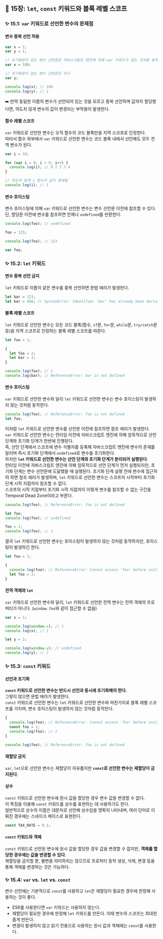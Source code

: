 ## 📔 15장: `let`, `const` 키워드와 블록 레벨 스코프

### ✨ 15.1: `var` 키워드로 선언한 변수의 문제점

#### 변수 중복 선언 허용

```javascript
var x = 1;
var y = 1;

// 초기화문이 있는 변수 선언문은 자바스크립트 엔진에 의해 var 키워드가 없는 것처럼 동작
var x = 100;

// 초기화문이 없는 변수 선언문은 무시
var y;

console.log(x); // 100
console.log(y); // 1
```

➡️ 만약 동일한 이름의 변수가 선언되어 있는 것을 모르고 중복 선언하며 값까지 할당했다면, 의도치 않게 변수의 값이 변경되는 부작용이 발생한다.

#### 함수 레벨 스코프

`var` 키워드로 선언한 변수는 오직 함수의 코드 블록만을 지역 스코프로 인정한다.  
따라서 함수 외부에서 `var` 키워드로 선언한 변수는 코드 블록 내에서 선언해도 모두 전역 변수가 된다.

```javascript
var i = 10;

for (var i = 0; i < 5; i++) {
  console.log(i); // 0 1 2 3 4
}

// 의도치 않게 i 변수의 값이 변경됨
console.log(i); // 5
```

#### 변수 호이스팅

변수 호이스팅에 의해 `var` 키워드로 선언한 변수는 변수 선언문 이전에 참조할 수 있다.  
단, 할당문 이전에 변수를 참조하면 언제나 `undefined`를 반환한다.

```javascript
console.log(foo); // undefined

foo = 123;

console.log(foo); // 123

var foo;
```

### ✨ 15.2: `let` 키워드

#### 변수 중복 선언 금지

`let` 키워드로 이름이 같은 변수를 중복 선언하면 문법 에러가 발생한다.

```javascript
let bar = 123;
let bar = 456; // SyntaxError: Identifier 'bar' has already been declared
```

#### 블록 레벨 스코프

`let` 키워드로 선언한 변수는 모든 코드 블록(함수, `if`문, `for`문, `while`문, `try/catch`문 등)을 지역 스코프로 인정하는 블록 레벨 스코프를 따른다.

```javascript
let foo = 1;

{
  let foo = 2;
  let bar = 3;
}

console.log(foo); // 1
console.log(bar); // ReferenceError: bar is not defined
```

#### 변수 호이스팅

`var` 키워드로 선언한 변수와 달리 `let` 키워드로 선언한 변수는 변수 호이스팅이 발생하지 않는 것처럼 동작한다.

```javascript
console.log(foo); // ReferenceError: foo is not defined
let foo;
```

이처럼 `let` 키워드로 선언한 변수를 선언문 이전에 참조하면 참조 에러가 발생한다.  
`var` 키워드로 선언한 변수는 런타임 이전에 자바스크립트 엔진에 의해 암묵적으로 선언 단계와 초기화 단계가 한번에 진행된다.  
즉, 선언 단계에서 스코프에 변수 식별자를 등록해 자바스크립트 엔진에 변수의 존재를 알리며 즉시 초기화 단계에서 `undefined`로 변수를 초기화한다.  
하지만 **`let` 키워드로 선언한 변수는 선언 단계와 초기화 단계가 분리되어 실행된다**.  
런타임 이전에 자바스크립트 엔진에 의해 암묵적으로 선언 단계가 먼저 실행되지만, 초기화 단계는 변수 선언문에 도달했을 때 실행된다.
초기화 단계 실행 전에 변수에 접근하려 하면 참조 에러가 발생하며, `let` 키워드로 선언한 변수는 스코프의 시작부터 초기화 단계 시작 지점까지 참조할 수 없다.  
스코프의 시작 지점부터 초기화 시작 지점까지 이렇게 변수를 참조할 수 없는 구간을 Temporal Dead Zone이라고 부른다.

```javascript
console.log(foo); // ReferenceError: foo is not defined

let foo;
console.log(foo); // undefined

foo = 1;
console.log(foo); // 1
```

결국 `let` 키워드로 선언한 변수는 호이스팅이 발생하지 않는 것처럼 동작하지만, 호이스팅이 발생하긴 한다.

```javascript
let foo = 1;

{
  console.log(foo); // ReferenceError: Cannot access 'foo' before initialization
  let foo = 2;
}
```

#### 전역 객체와 `let`

`var` 키워드로 선언한 변수와 달리, `let` 키워드로 선언한 전역 변수는 전역 객체의 프로퍼티가 아니다. (`window.foo`와 같이 접근할 수 없음)

```javascript
var x = 1;

console.log(window.x); // 1
console.log(x); // 1

let y = 2;

console.log(window.y); // undefined
console.log(y); // 2
```

### ✨ 15.3: `const` 키워드

#### 선언과 초기화

**`const` 키워드로 선언한 변수는 반드시 선언과 동시에 초기화해야 한다.**  
그렇지 않으면 문법 에러가 발생한다.  
`const` 키워드로 선언한 변수는 `let` 키워드로 선언한 변수와 마찬가지로 블록 레벨 스코프를 가지며, 변수 호이스팅이 발생하지 않는 것처럼 동작한다.

```javascript
{
  console.log(foo); // ReferenceError: Cannot access 'foo' before initialization
  const foo = 1;
  console.log(foo); // 1
}

console.log(foo); // ReferenceError: foo is not defined
```

#### 재할당 금지

`var`, `let`으로 선언한 변수는 재할당이 자유롭지만 **`const`로 선언한 변수는 재할당이 금지된다**.

#### 상수

`const` 키워드로 선언한 변수에 원시 값을 할당한 경우 변수 값을 변경할 수 없다.  
이 특징을 이용해 `const` 키워드를 상수를 표현하는 데 사용하기도 한다.  
일반적으로 상수의 이름은 대문자로 선언해 상수임을 명확히 나타내며, 여러 단어로 이뤄진 경우에는 스네이크 케이스로 표현한다.

```javascript
const TAX_RATE = 0.1;
```

#### `const` 키워드와 객체

`const` 키워드로 선언된 변수에 원시 값을 할당한 경우 값을 변경할 수 없지만, **객체를 할당한 경우에는 값을 변경할 수 있다**.  
재할당을 금지할 뿐, 불변을 의미하지는 않으므로 프로퍼티 동적 생성, 삭제, 변경 등을 통해 객체를 변경하는 것은 가능하다.

### ✨ 15.4: `var` vs. `let` vs. `const`

변수 선언에는 기본적으로 `const`를 사용하고 `let`은 재할당이 필요한 경우에 한정해 사용하는 것이 좋다.

- ES6를 사용한다면 `var` 키워드는 사용하지 않는다.
- 재할당이 필요한 경우에 한정해 `let` 키워드를 만든다. 이때 변수의 스코프는 최대한 좁게 만든다.
- 변경이 발생하지 않고 읽기 전용으로 사용하는 원시 값과 객체에는 `const`를 사용한다.
